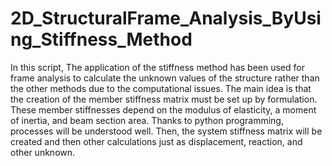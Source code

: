 # 2D_StructuralFrame_Analysis_ByUsing_Stiffness_Method
In this script, The application of the stiffness method has been used for frame analysis to calculate the unknown values of the structure rather than the other methods due to the computational issues. The main idea is that the creation of the member stiffness matrix must be set up by formulation. These member stiffnesses depend on the modulus of elasticity, a moment of inertia, and beam section area. Thanks to python programming, processes will be understood well. Then, the system stiffness matrix will be created and then other calculations just as displacement, reaction, and other unknown.
